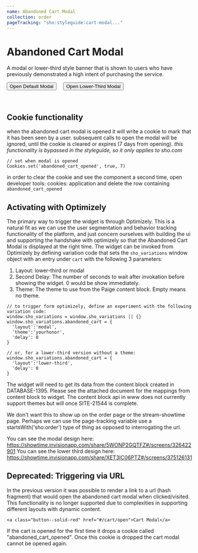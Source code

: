 ```yaml
---
name: Abandoned Cart Modal
collection: order
pageTracking: "sho:styleguide:cart-modal..."
---
```


# Abandoned Cart Modal 

A modal or lower-third style banner that is shown to users who have previously demonstrated a high intent of purchasing the service.


<button class="button--secondary" onclick="AbandonedCart.modal({'layout':'modal'})"  style="margin-right:15px">
  Open Default Modal
</button>

<button class="button--secondary" onclick="AbandonedCart.modal({'layout':'lower-third'})">
  Open Lower-Third Modal
</button>

<p>&nbsp;</p>

## Cookie functionality
when the abandoned cart modal is opened it will write a cookie to mark that it has been seen by a user. subsequent calls to open the modal will be ignored, until the cookie is cleared or expires (7 days from opening). _this functionality is bypassed in the styleguide, so it only applies to sho.com_

```
// set when modal is opened
Cookies.set('abandoned_cart_opened', true, 7)
```
in order to clear the cookie and see the component a second time, open developer tools: cookies: application and delete the row containing `abandoned_cart_opened`


## Activating with Optimizely
The primary way to trigger the widget is through Optimizely. This is a natural fit as we can use the user segmentation and behavior tracking functionality of the platform, and just concern ourselves with building the ui and supporting the handshake with optimizely so that the Abandoned Cart Modal is displayed at the right time. The widget can be invoked from Optimizely by defining variation code that sets the `sho_variations` window object with an entry under `cart` with the following 3 parameters:

1. Layout: lower-third or modal
2. Second Delay: The number of seconds to wait after invokation before showing the widget. 0 would be show immediately.
3. Theme: The theme to use from the Paige content block. Empty means no theme.

```
// to trigger form optimizely, define an experiment with the following variation code:
window.sho_variations = window.sho_variations || {}
window.sho_variations.abandoned_cart = {
  'layout':'modal',
  'theme':'yourhonor',
  'delay': 0
}

// or, for a lower-third version without a theme:
window.sho_variations.abandoned_cart = {
  'layout':'lower-third',
  'delay': 0
}
```

The widget will need to get its data from the content block created in DATABASE-1395. Please see the attached document for the mappings from content block to widget. The content block api in www does not currently support themes but will once SITE-21544 is complete.

We don't want this to show up on the order page or the stream-showtime page. Perhaps we can use the page-tracking variable use a startsWith('sho:order') type of thing as opposed to interrogating the url.

You can see the modal design here: https://showtime.invisionapp.com/share/5WONP2GQTFZ#/screens/326422901
You can see the lower third design here: https://showtime.invisionapp.com/share/XET3IC06PTZ#/screens/375126131


## Deprecated: Triggering via URL
In the previous version it was possible to render a link to a url (hash fragment) that would open the abandoned cart modal when clicked/visited. This functionality is no longer supported due to complexities in supporting different layouts with dynamic content.

```
<a class="button--solid-red" href="#/cart/open">Cart Modal</a>
```

If the cart is opened for the first time it drops a cookie called "abandoned_cart_opened". Once this cookie is dropped the cart modal cannot be opened again.
